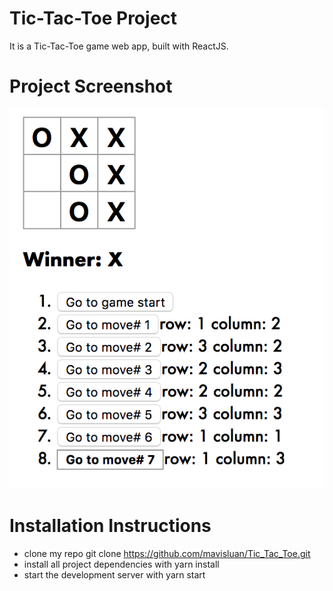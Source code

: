# Tic-Tac-Toe Project

It is a Tic-Tac-Toe game web app, built with ReactJS.


# Project Screenshot

![](src/screenshot.png)


# Installation Instructions

- clone my repo git clone https://github.com/mavisluan/Tic_Tac_Toe.git
- install all project dependencies with yarn install
- start the development server with yarn start